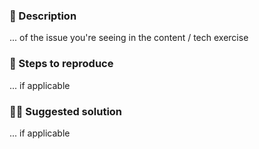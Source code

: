 ### 📝 Description
... of the issue you're seeing in the content / tech exercise

### 🚶 Steps to reproduce
... if applicable

### 🧙‍♀️ Suggested solution
... if applicable